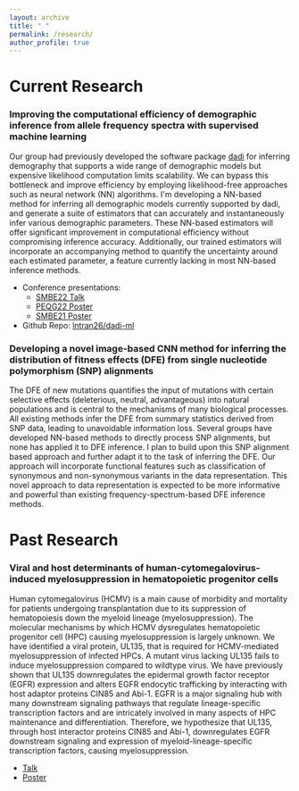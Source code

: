```yaml
---
layout: archive
title: " "
permalink: /research/
author_profile: true
---
```


Current Research
======
### Improving the computational efficiency of demographic inference from allele frequency spectra with supervised machine learning

Our group had previously developed the software package [dadi](https://dadi.readthedocs.io/en/latest/) for inferring demography that supports a wide range of demographic models but expensive likelihood computation limits scalability. We can bypass this bottleneck and improve efficiency by employing likelihood-free approaches such as neural network (NN) algorithms. I'm developing a NN-based method for inferring all demographic models currently supported by dadi, and generate a suite of estimators that can accurately and instantaneously infer various demographic parameters. These NN-based estimators will offer significant improvement in computational efficiency without compromising inference accuracy. Additionally, our trained estimators will incorporate an accompanying method to quantify the uncertainty around each estimated parameter, a feature currently lacking in most NN-based inference methods.

  * Conference presentations: 
     * [SMBE22 Talk](https://github.com/lntran26/lntran26.github.io/blob/ce5c17d6de820050066c1c44ac23f17a2773a052/files/talk_smbe22.pdf)
     * [PEQG22 Poster](https://github.com/lntran26/lntran26.github.io/blob/ce5c17d6de820050066c1c44ac23f17a2773a052/files/poster_peqg22.pdf)
     * [SMBE21 Poster](https://github.com/lntran26/lntran26.github.io/blob/a10c173c0186f65b92bf5168169bf7447f3acdfc/files/poster_smbe21.pdf)
  * Github Repo: [lntran26/dadi-ml](https://github.com/lntran26/dadi-ml)



### Developing a novel image-based CNN method for inferring the distribution of fitness effects (DFE) from single nucleotide polymorphism (SNP) alignments

The DFE of new mutations quantifies the input of mutations with certain selective effects (deleterious, neutral, advantageous) into natural populations and is central to the mechanisms of many biological processes. All existing methods infer the DFE from summary statistics derived from SNP data, leading to unavoidable information loss. Several groups have developed NN-based methods to directly process SNP alignments, but none has applied it to DFE inference. I plan to build upon this SNP alignment based approach and further adapt it to the task of inferring the DFE. Our approach will incorporate functional features such as classification of synonymous and non-synonymous variants in the data representation. This novel approach to data representation is expected to be more informative and powerful than existing frequency-spectrum-based DFE inference methods.

Past Research
======
### Viral and host determinants of human-cytomegalovirus-induced myelosuppression in hematopoietic progenitor cells

Human cytomegalovirus (HCMV) is a main cause of morbidity and mortality for patients undergoing transplantation due to its suppression of hematopoiesis down the myeloid lineage (myelosuppression). The molecular mechanisms by which HCMV dysregulates hematopoietic progenitor cell (HPC) causing myelosuppression is largely unknown. We have identified a viral protein, UL135, that is required for HCMV-mediated myelosuppression of infected HPCs. A mutant virus lacking UL135 fails to induce myelosuppression compared to wildtype virus. We have previously shown that UL135 downregulates the epidermal growth factor receptor (EGFR) expression and alters EGFR endocytic trafficking by interacting with host adaptor proteins CIN85 and Abi-1. EGFR is a major signaling hub with many downstream signaling pathways that regulate lineage-specific transcription factors and are intricately involved in many aspects of HPC maintenance and differentiation. Therefore, we hypothesize that UL135, through host interactor proteins CIN85 and Abi-1, downregulates EGFR downstream signaling and expression of myeloid-lineage-specific transcription factors, causing myelosuppression.

  * [Talk](https://github.com/lntran26/lntran26.github.io/blob/b49bec4f3bc73d6a082b50f53ada3a50a9b112f2/files/LNT_2020.04.14_student_seminar.pdf)
  * [Poster](https://github.com/lntran26/lntran26.github.io/blob/b49bec4f3bc73d6a082b50f53ada3a50a9b112f2/files/ul135_frontiers_symposium_2020.pdf)
